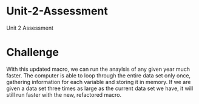 # Unit-2-Assessment
Unit 2 Assessment

# Challenge

With this updated macro, we can run the anaylsis of any given year much faster. The computer is able to loop through the entire data set only once, gathering information for each variable and storing it in memory. If we are given a data set three times as large as the current data set we have, it will still run faster with the new, refactored macro.
